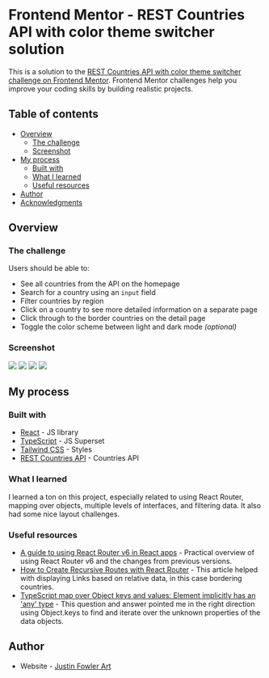 # Frontend Mentor - REST Countries API with color theme switcher solution

This is a solution to the [REST Countries API with color theme switcher challenge on Frontend Mentor](https://www.frontendmentor.io/challenges/rest-countries-api-with-color-theme-switcher-5cacc469fec04111f7b848ca). Frontend Mentor challenges help you improve your coding skills by building realistic projects. 

## Table of contents

- [Overview](#overview)
  - [The challenge](#the-challenge)
  - [Screenshot](#screenshot)
- [My process](#my-process)
  - [Built with](#built-with)
  - [What I learned](#what-i-learned)
  - [Useful resources](#useful-resources)
- [Author](#author)
- [Acknowledgments](#acknowledgments)

## Overview

### The challenge

Users should be able to:

- See all countries from the API on the homepage
- Search for a country using an `input` field
- Filter countries by region
- Click on a country to see more detailed information on a separate page
- Click through to the border countries on the detail page
- Toggle the color scheme between light and dark mode *(optional)*

### Screenshot

![](./design/final-mobile-home.png)
![](./design/final-mobile-detail.png)
![](./design/final-desktop-home.png)
![](./design/final-desktop-detail.png)

## My process

### Built with

- [React](https://reactjs.org/) - JS library
- [TypeScript](https://www.typescriptlang.org/) - JS Superset
- [Tailwind CSS](https://tailwindcss.com/) - Styles
- [REST Countries API](https://restcountries.com) - Countries API

### What I learned

I learned a ton on this project, especially related to using React Router, mapping over objects, multiple levels of interfaces, and filtering data. It also had some nice layout challenges.

### Useful resources

- [A guide to using React Router v6 in React apps](https://blog.logrocket.com/react-router-v6/) - Practical overview of using React Router v6 and the changes from previous versions.
- [How to Create Recursive Routes with React Router](https://ui.dev/react-router-recursive-paths) - This article helped with displaying Links based on relative data, in this case bordering countries.
- [TypeScript map over Object keys and values: Element implicitly has an 'any' type](https://stackoverflow.com/questions/62445521/typescript-map-over-object-keys-and-values-element-implicitly-has-an-any-type) - This question and answer pointed me in the right direction using Object.keys to find and iterate over the unknown properties of the data objects.

## Author

- Website - [Justin Fowler Art](https://www.justinfowlerart.com)